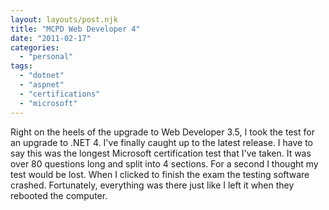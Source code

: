 ```yaml
---
layout: layouts/post.njk
title: "MCPD Web Developer 4"
date: "2011-02-17"
categories: 
  - "personal"
tags: 
  - "dotnet"
  - "aspnet"
  - "certifications"
  - "microsoft"
---
```


Right on the heels of the upgrade to Web Developer 3.5, I took the test for an upgrade to .NET 4. I've finally caught up to the latest release. I have to say this was the longest Microsoft certification test that I've taken. It was over 80 questions long and split into 4 sections. For a second I thought my test would be lost. When I clicked to finish the exam the testing software crashed. Fortunately, everything was there just like I left it when they rebooted the computer.
